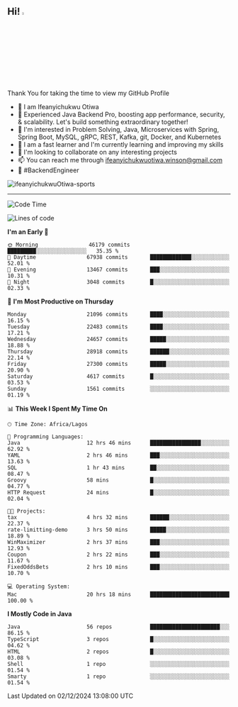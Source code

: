 <!-- BLOG-POST-LIST:START --><!-- BLOG-POST-LIST:END -->

## Hi! <img src="https://media.giphy.com/media/hvRJCLFzcasrR4ia7z/giphy.gif" width="4%"> 

Thank You for taking the time to view my GitHub Profile

- 👋 I am Ifeanyichukwu Otiwa
- 🚀 Experienced Java Backend Pro, boosting app performance, security, & scalability. Let's build something extraordinary together!
- 👀 I'm interested in Problem Solving, Java, Microservices with Spring, Spring Boot, MySQL, gRPC, REST, Kafka, git, Docker, and Kubernetes
- 🌱 I am a fast learner and I'm currently learning and improving my skills
- 💞️ I'm looking to collaborate on any interesting projects
- 📫 You can reach me through ifeanyichukwuotiwa.winson@gmail.com
- 🚀 #BackendEngineer

<p align="left" marginTop="10px"> <img src="https://komarev.com/ghpvc/?username=ifeanyichukwuOtiwa-sports&label=Profile%20views&color=0e75b6&style=for-the-badge" alt="ifeanyichukwuOtiwa-sports" /> </p>

***

<!--START_SECTION:waka-->
![Code Time](http://img.shields.io/badge/Code%20Time-3%2C180%20hrs%2052%20mins-blue)

![Lines of code](https://img.shields.io/badge/From%20Hello%20World%20I%27ve%20Written-32.6%20million%20lines%20of%20code-blue)

**I'm an Early 🐤** 

```text
🌞 Morning                46179 commits       █████████░░░░░░░░░░░░░░░░   35.35 % 
🌆 Daytime                67938 commits       █████████████░░░░░░░░░░░░   52.01 % 
🌃 Evening                13467 commits       ███░░░░░░░░░░░░░░░░░░░░░░   10.31 % 
🌙 Night                  3048 commits        █░░░░░░░░░░░░░░░░░░░░░░░░   02.33 % 
```
📅 **I'm Most Productive on Thursday** 

```text
Monday                   21096 commits       ████░░░░░░░░░░░░░░░░░░░░░   16.15 % 
Tuesday                  22483 commits       ████░░░░░░░░░░░░░░░░░░░░░   17.21 % 
Wednesday                24657 commits       █████░░░░░░░░░░░░░░░░░░░░   18.88 % 
Thursday                 28918 commits       ██████░░░░░░░░░░░░░░░░░░░   22.14 % 
Friday                   27300 commits       █████░░░░░░░░░░░░░░░░░░░░   20.90 % 
Saturday                 4617 commits        █░░░░░░░░░░░░░░░░░░░░░░░░   03.53 % 
Sunday                   1561 commits        ░░░░░░░░░░░░░░░░░░░░░░░░░   01.19 % 
```


📊 **This Week I Spent My Time On** 

```text
🕑︎ Time Zone: Africa/Lagos

💬 Programming Languages: 
Java                     12 hrs 46 mins      ████████████████░░░░░░░░░   62.92 % 
YAML                     2 hrs 46 mins       ███░░░░░░░░░░░░░░░░░░░░░░   13.63 % 
SQL                      1 hr 43 mins        ██░░░░░░░░░░░░░░░░░░░░░░░   08.47 % 
Groovy                   58 mins             █░░░░░░░░░░░░░░░░░░░░░░░░   04.77 % 
HTTP Request             24 mins             █░░░░░░░░░░░░░░░░░░░░░░░░   02.04 % 

🐱‍💻 Projects: 
tax                      4 hrs 32 mins       ██████░░░░░░░░░░░░░░░░░░░   22.37 % 
rate-limitting-demo      3 hrs 50 mins       █████░░░░░░░░░░░░░░░░░░░░   18.89 % 
WinMaximizer             2 hrs 37 mins       ███░░░░░░░░░░░░░░░░░░░░░░   12.93 % 
Coupon                   2 hrs 22 mins       ███░░░░░░░░░░░░░░░░░░░░░░   11.67 % 
FixedOddsBets            2 hrs 10 mins       ███░░░░░░░░░░░░░░░░░░░░░░   10.70 % 

💻 Operating System: 
Mac                      20 hrs 18 mins      █████████████████████████   100.00 % 
```

**I Mostly Code in Java** 

```text
Java                     56 repos            ██████████████████████░░░   86.15 % 
TypeScript               3 repos             █░░░░░░░░░░░░░░░░░░░░░░░░   04.62 % 
HTML                     2 repos             █░░░░░░░░░░░░░░░░░░░░░░░░   03.08 % 
Shell                    1 repo              ░░░░░░░░░░░░░░░░░░░░░░░░░   01.54 % 
Smarty                   1 repo              ░░░░░░░░░░░░░░░░░░░░░░░░░   01.54 % 
```




 Last Updated on 02/12/2024 13:08:00 UTC
<!--END_SECTION:waka-->

<!--
<p align="center">
![trophy](https://github-profile-trophy.vercel.app/?username=ifeanyichukwuOtiwa-sports&theme=onedark) (https://github.com/ryo-ma/github-profile-trophy)
</p>
-->

<!---
ifeanyi-otiwa/ifeanyi-otiwa is a ✨ special ✨ repository because its `README.md` (this file) appears on your GitHub profile.
You can click the Preview link to take a look at your changes.
--->
